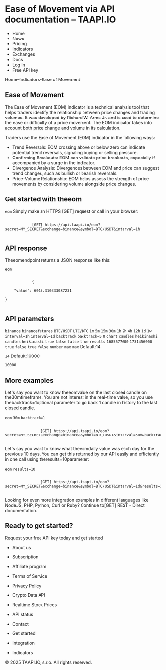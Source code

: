 # Ease of Movement via API documentation – TAAPI.IO

- Home
- News
- Pricing
- Indicators
- Exchanges
- Docs
- Log in
- Free API key

Home–Indicators–Ease of Movement


## Ease of Movement
The Ease of Movement (EOM) indicator is a technical analysis tool that helps traders identify the relationship between price changes and trading volumes. It was developed by Richard W. Arms Jr. and is used to determine the ease or difficulty of a price movement. The EOM indicator takes into account both price change and volume in its calculation.

Traders use the Ease of Movement (EOM) indicator in the following ways:

- Trend Reversals: EOM crossing above or below zero can indicate potential trend reversals, signaling buying or selling pressure.
- Confirming Breakouts: EOM can validate price breakouts, especially if accompanied by a surge in the indicator.
- Divergence Analysis: Divergences between EOM and price can suggest trend changes, such as bullish or bearish reversals.
- Price-Volume Relationship: EOM helps assess the strength of price movements by considering volume alongside price changes.


## Get started with theeom
`eom` Simply make an HTTPS [GET] request or call in your browser:


```

			[GET] https://api.taapi.io/eom?secret=MY_SECRET&exchange=binance&symbol=BTC/USDT&interval=1h
		
```

## API response
Theeomendpoint returns a JSON response like this:

`eom` 
```

			{
	"value": 6015.310333087231
}
		
```

## API parameters
`binance` `binancefutures` `BTC/USDT` `LTC/BTC` `1m` `5m` `15m` `30m` `1h` `2h` `4h` `12h` `1d` `1w` `interval=1h` `interval=1d` `backtrack` `backtrack=5` `0` `chart` `candles` `heikinashi` `candles` `heikinashi` `true` `false` `false` `true` `results` `1685577600` `1731456000` `true` `false` `true` `false` `number` `max` `max` Default:14

`14` Default:10000

`10000` 
## More examples
Let's say you want to know theeomvalue on the last closed candle on the30mtimeframe. You are not interest in the real-time value, so you use thebacktrack=1optional parameter to go back 1 candle in history to the last closed candle.

`eom` `30m` `backtrack=1` 
```

				[GET] https://api.taapi.io/eom?secret=MY_SECRET&exchange=binance&symbol=BTC/USDT&interval=30m&backtrack=1
			
```
Let's say you want to know what theeomdaily value was each day for the previous 10 days. You can get this returned by our API easily and efficiently in one call using theresults=10parameter:

`eom` `results=10` 
```

				[GET] https://api.taapi.io/eom?secret=MY_SECRET&exchange=binance&symbol=BTC/USDT&interval=1d&results=10
			
```
Looking for even more integration examples in different languages like NodeJS, PHP, Python, Curl or Ruby? Continue to[GET] REST - Direct documentation.


## Ready to get started?
Request your free API key today and get started

- About us
- Subscription
- Affiliate program
- Terms of Service
- Privacy Policy
- Crypto Data API
- Realtime Stock Prices
- API status
- Contact

- Get started
- Integration
- Indicators

© 2025 TAAPI.IO, s.r.o. All rights reserved.

